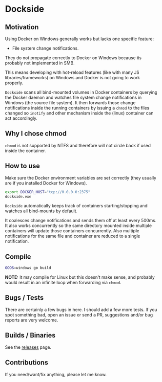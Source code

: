 # Dockside

## Motivation

Using Docker on Windows generally works but lacks one specific feature:

* File system change notifications.

They do not propagate correctly to Docker on Windows because its probably not
implemented in SMB.

This means developing with hot-reload features (like with many JS
libraries/frameworks) on Windows and Docker is not going to work properly.

`Dockside` scans all bind-mounted volumes in Docker containers by querying the
Docker daemon and watches file system change notifications in Windows (the
source file system). It then forwards those change notifications inside the
running containers by issuing a `chmod` to the files changed so `inotify` and
other mechanism inside the (linux) container can act accordingly.

## Why I chose chmod

`chmod` is not supported by NTFS and therefore will not circle back if used
inside the container.

## How to use

Make sure the Docker environment variables are set correctly (they usually are
if you installed Docker for Windows).

```sh
export DOCKER_HOST="tcp://0.0.0.0:2375"
dockside.exe
```

`Dockside` automatically keeps track of containers starting/stopping and watches
all bind-mounts by default.

It coalesces change notifications and sends them off at least every 500ms. It
also works concurrently so the same directory mounted inside multiple containers
will update those containers concurrently. Also multiple notifications for the
same file and container are reduced to a single notification.

## Compile

```sh
GOOS=windows go build
```

**NOTE:** It may compile for Linux but this doesn't make sense, and probably
would result in an infinite loop when forwarding via `chmod`.

## Bugs / Tests

There are certainly a few bugs in here. I should add a few more tests. If you
spot something bad, open an issue or send a PR, suggestions and/or bug reports
are very welcome.

## Builds / Binaries

See the [releases](https://github.com/hoempf/dockside) page.

## Contributions

If you need/want/fix anything, please let me know.
